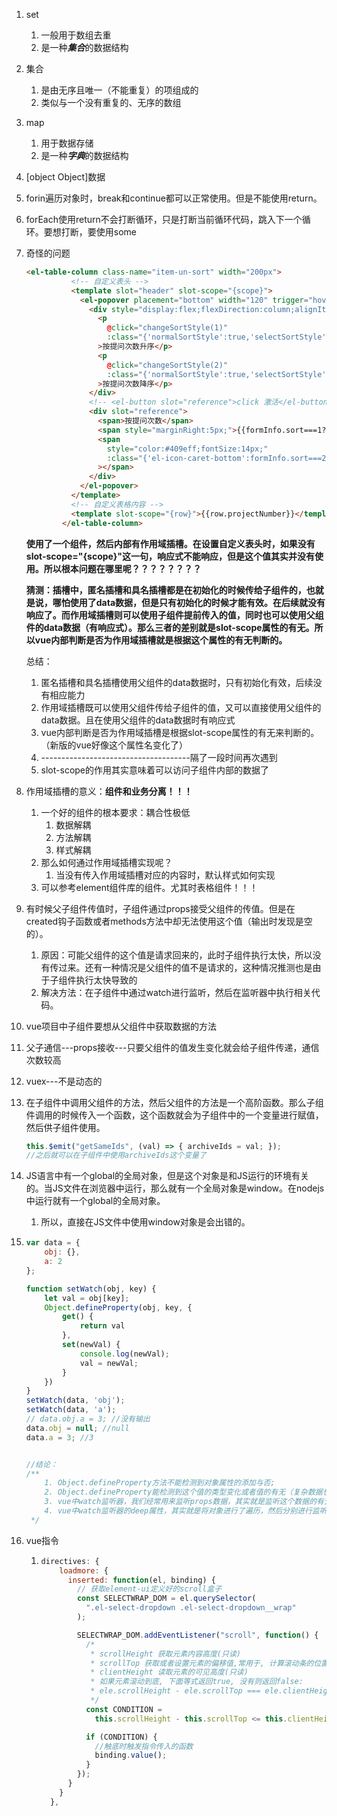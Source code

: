 1. set
   1. 一般用于数组去重
   2. 是一种***集合***的数据结构
   
2. 集合
   1. 是由无序且唯一（不能重复）的项组成的
   2. 类似与一个没有重复的、无序的数组
   
3. map
   1. 用于数据存储
   2. 是一种***字典***的数据结构
   
4. [object Object]数据

5. forin遍历对象时，break和continue都可以正常使用。但是不能使用return。

6. forEach使用return不会打断循环，只是打断当前循环代码，跳入下一个循环。要想打断，要使用some

7. 奇怪的问题

   ```html
   <el-table-column class-name="item-un-sort" width="200px">
             <!-- 自定义表头 -->
             <template slot="header" slot-scope="{scope}">
               <el-popover placement="bottom" width="120" trigger="hover">
                 <div style="display:flex;flexDirection:column;alignItems:center;">
                   <p
                     @click="changeSortStyle(1)"
                     :class="{'normalSortStyle':true,'selectSortStyle':formInfo.sort===1}"
                   >按提问次数升序</p>
                   <p
                     @click="changeSortStyle(2)"
                     :class="{'normalSortStyle':true,'selectSortStyle':formInfo.sort===2}"
                   >按提问次数降序</p>
                 </div>
                 <!-- <el-button slot="reference">click 激活</el-button> -->
                 <div slot="reference">
                   <span>按提问次数</span>
                   <span style="marginRight:5px;">{{formInfo.sort===1?'升序':'降序'}}</span>
                   <span
                     style="color:#409eff;fontSize:14px;"
                     :class="{'el-icon-caret-bottom':formInfo.sort===2,'el-icon-caret-top':formInfo.sort===1}"
                   ></span>
                 </div>
               </el-popover>
             </template>
             <!-- 自定义表格内容 -->
             <template slot-scope="{row}">{{row.projectNumber}}</template>
           </el-table-column>
   ```

   **使用了一个组件，然后内部有作用域插槽。在设置自定义表头时，如果没有slot-scope="{scope}"这一句，响应式不能响应，但是这个值其实并没有使用。所以根本问题在哪里呢？？？？？？？？**   

   **猜测：插槽中，匿名插槽和具名插槽都是在初始化的时候传给子组件的，也就是说，哪怕使用了data数据，但是只有初始化的时候才能有效。在后续就没有响应了。而作用域插槽则可以使用子组件提前传入的值，同时也可以使用父组件的data数据（有响应式）。那么三者的差别就是slot-scope属性的有无。所以vue内部判断是否为作用域插槽就是根据这个属性的有无判断的。**  

   总结：

   1. 匿名插槽和具名插槽使用父组件的data数据时，只有初始化有效，后续没有相应能力
   2. 作用域插槽既可以使用父组件传给子组件的值，又可以直接使用父组件的data数据。且在使用父组件的data数据时有响应式
   3. vue内部判断是否为作用域插槽是根据slot-scope属性的有无来判断的。（新版的vue好像这个属性名变化了）
   4. -------------------------------------隔了一段时间再次遇到
   5. slot-scope的作用其实意味着可以访问子组件内部的数据了

8. 作用域插槽的意义：**组件和业务分离！！！** 

   1. 一个好的组件的根本要求：耦合性极低
      1. 数据解耦
      2. 方法解耦
      3. 样式解耦
   2. 那么如何通过作用域插槽实现呢？
      1. 当没有传入作用域插槽对应的内容时，默认样式如何实现  
   3. 可以参考element组件库的组件。尤其时表格组件！！！

9. 有时候父子组件传值时，子组件通过props接受父组件的传值。但是在created钩子函数或者methods方法中却无法使用这个值（输出时发现是空的）。

   1. 原因：可能父组件的这个值是请求回来的，此时子组件执行太快，所以没有传过来。还有一种情况是父组件的值不是请求的，这种情况推测也是由于子组件执行太快导致的
   2. 解决方法：在子组件中通过watch进行监听，然后在监听器中执行相关代码。

10. vue项目中子组件要想从父组件中获取数据的方法

   1. 父子通信---props接收---只要父组件的值发生变化就会给子组件传递，通信次数较高

   2. vuex---不是动态的

   3. 在子组件中调用父组件的方法，然后父组件的方法是一个高阶函数。那么子组件调用的时候传入一个函数，这个函数就会为子组件中的一个变量进行赋值，然后供子组件使用。

      ```javascript
      this.$emit("getSameIds", (val) => { archiveIds = val; });
      //之后就可以在子组件中使用archiveIds这个变量了
      ```

11. JS语言中有一个global的全局对象，但是这个对象是和JS运行的环境有关的。当JS文件在浏览器中运行，那么就有一个全局对象是window。在nodejs中运行就有一个global的全局对象。

    1. 所以，直接在JS文件中使用window对象是会出错的。

12. ```javascript
    var data = {
        obj: {},
        a: 2
    };
    
    function setWatch(obj, key) {
        let val = obj[key];
        Object.defineProperty(obj, key, {
            get() {
                return val
            },
            set(newVal) {
                console.log(newVal);
                val = newVal;
            }
        })
    }
    setWatch(data, 'obj');
    setWatch(data, 'a');
    // data.obj.a = 3; //没有输出
    data.obj = null; //null
    data.a = 3; //3
    
    
    //结论：
    /**
        1. Object.defineProperty方法不能检测到对象属性的添加与否;
        2. Object.defineProperty能检测到这个值的类型变化或者值的有无（复杂数据也是）
        3. vue中watch监听器，我们经常用来监听props数据，其实就是监听这个数据的有无，而不是监听数据本身的变化
        4. vue中watch监听器的deep属性，其实就是将对象进行了遍历，然后分别进行监听器的注册。所以使用deep属性，性能消耗很大。
     */
    ```

13. vue指令

    1. ```javascript
       directives: {
           loadmore: {
             inserted: function(el, binding) {
               // 获取element-ui定义好的scroll盒子
               const SELECTWRAP_DOM = el.querySelector(
                 ".el-select-dropdown .el-select-dropdown__wrap"
               );
       
               SELECTWRAP_DOM.addEventListener("scroll", function() {
                 /*
                  * scrollHeight 获取元素内容高度(只读)
                  * scrollTop 获取或者设置元素的偏移值,常用于, 计算滚动条的位置, 当一个元素的容器没有产生垂直方向的滚动条, 那它的scrollTop的值默认为0.
                  * clientHeight 读取元素的可见高度(只读)
                  * 如果元素滚动到底, 下面等式返回true, 没有则返回false:
                  * ele.scrollHeight - ele.scrollTop === ele.clientHeight;
                  */
                 const CONDITION =
                   this.scrollHeight - this.scrollTop <= this.clientHeight;
       
                 if (CONDITION) {
                   //触底时触发指令传入的函数
                   binding.value();
                 }
               });
             }
           }
         },
       ```

       